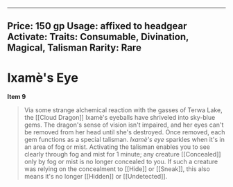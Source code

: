 
---
Price: 150 gp
Usage: affixed to headgear
Activate: 
Traits: Consumable, Divination, Magical, Talisman
Rarity: Rare
---

# Ixamè's Eye

**Item 9**

> Via some strange alchemical reaction with the gasses of Terwa Lake, the [[Cloud Dragon]] Ixamè's eyeballs have shriveled into sky-blue gems. The dragon's sense of vision isn't impaired, and her eyes can't be removed from her head until she's destroyed. Once removed, each gem functions as a special talisman. *Ixamè's eye* sparkles when it's in an area of fog or mist. Activating the talisman enables you to see clearly through fog and mist for 1 minute; any creature [[Concealed]] only by fog or mist is no longer concealed to you. If such a creature was relying on the concealment to [[Hide]] or [[Sneak]], this also means it's no longer [[Hidden]] or [[Undetected]].
